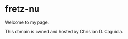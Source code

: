 # fretz-nu
  Welcome to my page. 
  
  
  
  
  
This domain is owned and hosted by Christian D. Caguicla.
